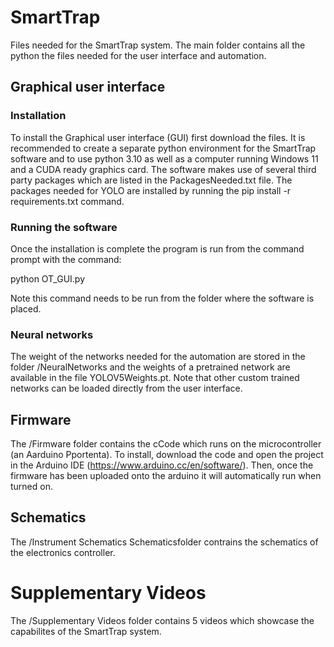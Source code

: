 # SmartTrap
Files needed for the SmartTrap system. The main folder contains all the python the files needed for the user interface and automation. 
## Graphical user interface
### Installation
To install the Graphical user interface (GUI) first download the files. It is recommended to create a separate python environment for the SmartTrap software and to use python 3.10 as well as a computer running Windows 11 and a CUDA ready graphics card.
The software makes use of several third party packages which are listed in the PackagesNeeded.txt file. The packages needed for YOLO are installed by running the pip install -r requirements.txt command.

### Running the software
Once the installation is complete the program is run from the command prompt with the command:

python OT_GUI.py

Note this command needs to be run from the folder where the software is placed.
### Neural networks
The weight of the networks needed for the automation are stored in the folder /NeuralNetworks and the weights of a pretrained network are available in the file YOLOV5Weights.pt. 
Note that other custom trained networks can be loaded directly from the user interface. 
## Firmware
The /Firmware folder contains the cCode which runs on the microcontroller (an Aarduino Pportenta).
To install, download the code and open the project in the Arduino IDE (https://www.arduino.cc/en/software/). Then, once the firmware has been uploaded onto the arduino it will automatically run when turned on. 

## Schematics
The /Instrument Schematics Schematicsfolder contrains the schematics of the electronics controller.

# Supplementary Videos
The /Supplementary Videos folder contains 5 videos which showcase the capabilites of the SmartTrap system.
